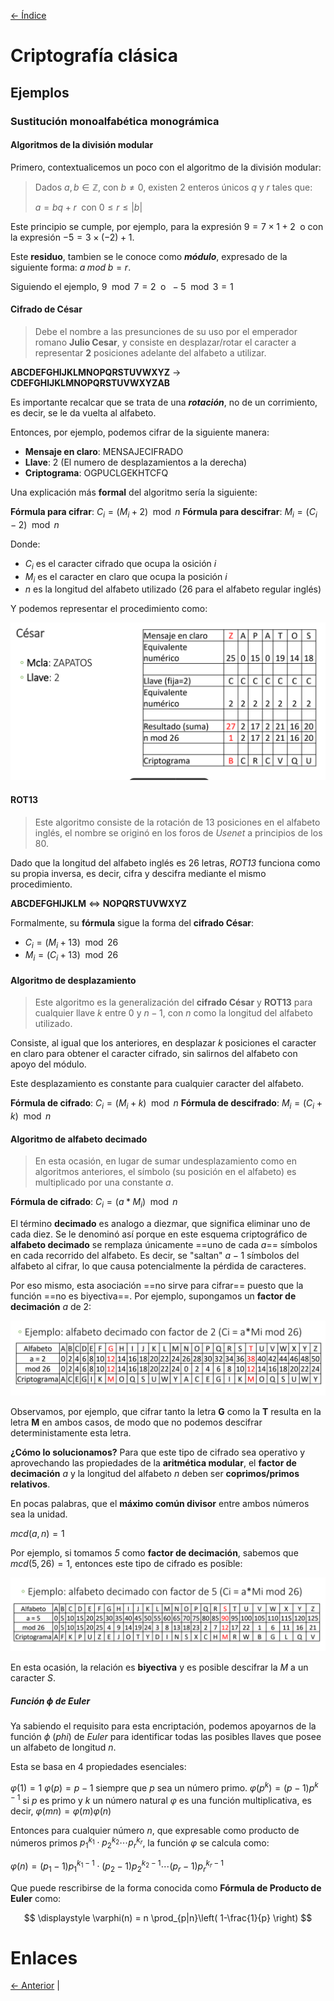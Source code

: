[<- Índice](../Crypto.md)
# Criptografía clásica
## Ejemplos

### Sustitución monoalfabética monográmica
#### Algoritmos de la división modular

Primero, contextualicemos un poco con el algoritmo de la división modular:

> Dados $a,b \in \mathbb{Z}$, con $b \neq 0$, existen 2 enteros únicos $q$ y $r$ tales que:
> 
> $a = bq +r \;$ con $0 \leq r \leq |b|$ 

Este principio se cumple, por ejemplo, para la expresión $9 = 7 \times 1 +2 \;$ o con la expresión $-5 = 3 \times (-2) + 1$.

Este **residuo**, tambien se le conoce como ***módulo***, expresado de la siguiente forma: $a \; mod \; b = r$.

Siguiendo el ejemplo, $9 \mod 7 = 2 \;$ o $\; -5 \mod 3 = 1$

#### Cifrado de César

> Debe el nombre a las presunciones de su uso por el emperador romano **Julio Cesar**, y consiste en desplazar/rotar el caracter a representar **2** posiciones adelante del alfabeto a utilizar.

**ABCDEFGHIJKLMNOPQRSTUVWXYZ** $\rightarrow$ **CDEFGHIJKLMNOPQRSTUVWXYZAB**

Es importante recalcar que se trata de una ***rotación***, no de un corrimiento, es decir, se le da vuelta al alfabeto.

Entonces, por ejemplo, podemos cifrar de la siguiente manera:

- **Mensaje en claro**: MENSAJECIFRADO
- **Llave**: 2 (El numero de desplazamientos a la derecha)
- **Criptograma**: OGPUCLGEKHTCFQ

Una explicación más **formal** del algoritmo sería la siguiente:

**Fórmula para cifrar**: $C_i = (M_i+2) \mod  n$
**Fórmula para descifrar**: $M_i = (C_i-2) \mod n$

Donde:
- $C_i$ es el caracter cifrado que ocupa la osición $i$
- $M_i$ es el caracter en claro que ocupa la posición $i$
- $n$ es la longitud del alfabeto utilizado (26 para el alfabeto regular inglés)

Y podemos representar el procedimiento como:

![cesar.png](imagenes/cesar.png)

#### ROT13

> Este algoritmo consiste de la rotación de 13 posiciones en el alfabeto inglés, el nombre se originó en los foros de *Usenet* a principios de los 80.

Dado que la longitud del alfabeto inglés es 26 letras, *ROT13* funciona como su propia inversa, es decir, cifra y descifra mediante el mismo procedimiento.

**ABCDEFGHIJKLM** $\iff$ **NOPQRSTUVWXYZ**

Formalmente, su **fórmula** sigue la forma del **cifrado César**:

- $C_{i}= (M_{i} + 13) \mod 26$
- $M_{i} = (C_{i}+13) \mod 26$

#### Algoritmo de desplazamiento

> Este algoritmo es la generalización del **cifrado César** y **ROT13** para cualquier llave $k$ entre 0 y $n-1$, con $n$ como la longitud del alfabeto utilizado.

Consiste, al igual que los anteriores, en desplazar $k$ posiciones el caracter en claro para obtener el caracter cifrado, sin salirnos del alfabeto con apoyo del módulo.

Este desplazamiento es constante para cualquier caracter del alfabeto.

**Fórmula de cifrado**: $C_{i} = (M_{i} + k) \mod n$
**Fórmula de descifrado**: $M_{i}= (C_{i} + k) \mod n$

#### Algoritmo de alfabeto decimado

> En esta ocasión, en lugar de sumar undesplazamiento como en algoritmos anteriores, el símbolo (su posición en el alfabeto) es multiplicado por una constante $a$.

**Fórmula de cifrado**: $C_{i} = (a * M_{i}) \mod n$

El término **decimado** es analogo a diezmar, que significa eliminar uno de cada diez.
Se le denominó así porque en este esquema criptográfico de **alfabeto decimado** se remplaza únicamente ==uno de cada *a*== símbolos en cada recorrido del alfabeto.
Es decir, se "saltan" $a-1$ símbolos del alfabeto al cifrar, lo que causa potencialmente la pérdida de caracteres.

Por eso mismo, esta asociación ==no sirve para cifrar== puesto que la función ==no es biyectiva==.
Por ejemplo, supongamos un **factor de decimación** $a$ de 2:

![alfabeto_decimado.png](imagenes/alfabeto_decimado.png)

Observamos, por ejemplo, que cifrar tanto la letra **G** como la **T** resulta en la letra **M** en ambos casos, de modo que no podemos descifrar deterministamente esta letra.

**¿Cómo lo solucionamos?** Para que este tipo de cifrado sea operativo y aprovechando las propiedades de la **aritmética modular**, el **factor de decimación** $a$ y la longitud del alfabeto $n$ deben ser **coprimos/primos relativos**.

En pocas palabras, que el **máximo común divisor** entre ambos números sea la unidad.

$mcd(a,n) = 1$

Por ejemplo, si tomamos *5* como **factor de decimación**, sabemos que $mcd(5,26) = 1$, entonces este tipo de cifrado es posíble:

![buen_alfabeto_decimado.png](imagenes/buen_alfabeto_decimado.png)

En esta ocasión, la relación es **biyectiva** y es posible descifrar la *M* a un caracter *S*.

##### Función $\phi$ de Euler

Ya sabiendo el requisito para esta encriptación, podemos apoyarnos de la función $\phi$ (*phi*) de *Euler* para identificar todas las posibles llaves que posee un alfabeto de longitud $n$.

Esta se basa en 4 propiedades esenciales:

$\varphi(1) = 1$
$\varphi(p) = p-1$ siempre que $p$ sea un número primo.
$\varphi(p^{k})=(p-1)p^{k-1}$ si $p$ es primo y $k$ un número natural
$\varphi$ es una función multiplicativa, es decir, $\varphi(mn) = \varphi(m)\varphi(n)$

Entonces para cualquier número $n$, que expresable como producto de números primos $p_{1}^{k_{1}} \cdot p_{2}^{k_{2}} \cdots p_{r}^{k_{r}}$, la función $\varphi$ se calcula como:

$\varphi(n) = (p_{1}-1)p_{1}^{k_{1}-1} \cdot (p_{2} -1)p_{2}^{k_{2}-1}\cdots (p_{r}-1)p_{r}^{k_{r}-1}$

Que puede rescribirse de la forma conocida como **Fórmula de Producto de Euler** como:

$$
\displaystyle \varphi(n) = n \prod_{p|n}\left( 1-\frac{1}{p} \right)
$$

# Enlaces

[<- Anterior](Crypto_29_01_2025.md) |